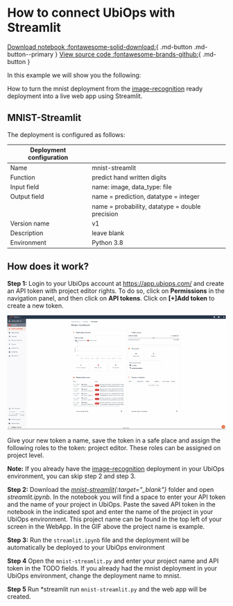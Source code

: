 # How to connect UbiOps with Streamlit

[Download notebook :fontawesome-solid-download:](https://download-github.ubiops.com/#!/home?url=https://github.com/UbiOps/tutorials/tree/master/streamlit-tutorial/streamlit-tutorial){ .md-button .md-button--primary } [View source code :fontawesome-brands-github:](https://github.com/UbiOps/tutorials/blob/master/streamlit-tutorial/streamlit-tutorial/streamlit-tutorial.ipynb){ .md-button }

In this example we will show you the following:

How to turn the mnist deployment from the [image-recognition](https://ubiops.com/docs/ubiops_tutorials/ready-deployments/image-recognition/image-recognition/) ready deployment into a live web app using Streamlit.

## MNIST-Streamlit

The deployment is configured as follows:

| Deployment configuration | |
|-----|-----|
| Name | mnist-streamlit |
| Function | predict hand written digits |
| Input field | name: image, data_type: file |
| Output field | name = prediction, datatype = integer |
|              | name = probability, datatype = double precision
| Version name | v1 |
| Description | leave blank |
| Environment | Python 3.8 |

## How does it work?

**Step 1:** Login to your UbiOps account at https://app.ubiops.com/ and create an API token with project editor
 rights. To do so, click on **Permissions** in the navigation panel, and then click on **API tokens**.
Click on **[+]Add token** to create a new token.

![Creating an API token](../pictures/create-token.gif)

Give your new token a name, save the token in a safe place and assign the following roles to the token: project editor. These roles can be assigned on project level.

**Note:** If you already have the [image-recognition](../ready-deployments/image-recognition/image-recognition.md) deployment in your UbiOps environment, you can skip step 2 and step 3.

**Step 2:** Download the *[mnist-streamlit](https://download-github.ubiops.com/#!/home?url=https://github.com/UbiOps/tutorials/tree/master/streamlit-tutorial/streamlit-tutorial){:target="_blank"}* folder and open *streamlit.ipynb*. In the notebook you will find a space to enter your API token and the name of your project in UbiOps. Paste the saved API token in the notebook in the indicated spot
and enter the name of the project in your UbiOps environment. This project name can be found in the top left of your screen in the
WebApp. In the GIF above the project name is example.

**Step 3:** Run the `streamlit.ipynb` file and the deployment will be automatically be deployed to your UbiOps environment

**Step 4** Open the `mnist-streamlit.py` and enter your project name and API token in the TODO fields. If you already had the mnist deployment in your UbiOps environment, change the deployment name to mnist.

**Step 5** Run *streamlit run `mnist-streamlit.py` and the web app will be created. 